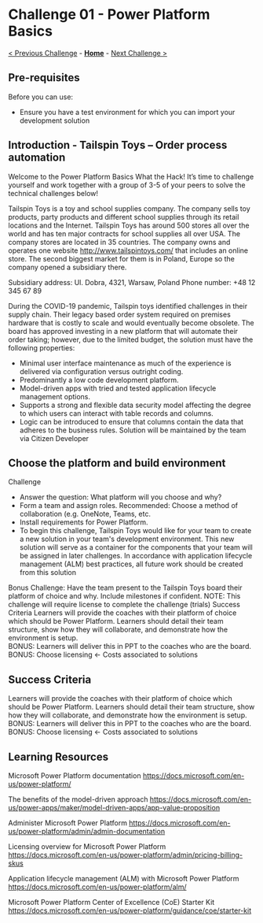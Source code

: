 # Challenge 01 - Power Platform Basics

[< Previous Challenge](./Challenge-00.md) - **[Home](../README.md)** - [Next Challenge >](./Challenge-02.md)


## Pre-requisites

Before you can use:
  - Ensure you have a test environment for which you can import your development solution


## Introduction - Tailspin Toys – Order process automation

Welcome to the Power Platform Basics What the Hack!  It’s time to challenge yourself and work together with a group of 3-5 of your peers to solve the technical challenges below!

Tailspin Toys is a toy and school supplies company. The company sells toy products, party products and different school supplies through its retail locations and the Internet. Tailspin Toys has around 500 stores all over the world and has ten major contracts for school supplies all over USA. The company stores are located in 35 countries. The company owns and operates one website http://www.tailspintoys.com/ that includes an online store. The second biggest market for them is in Poland, Europe so the company opened a subsidiary there.

Subsidiary address: Ul. Dobra, 4321, Warsaw, Poland
Phone number: +48 12 345 67 89
 
During the COVID-19 pandemic, Tailspin toys identified challenges in their supply chain.  Their legacy based order system required on premises hardware that is costly to scale and would eventually become obsolete.  The board has approved investing in a new platform that will automate their order taking; however, due to the limited budget, the solution must have the following properties:
 
- Minimal user interface maintenance as much of the experience is delivered via configuration versus outright coding.
- Predominantly a low code development platform.
- Model-driven apps with tried and tested application lifecycle management options.
- Supports a strong and flexible data security model affecting the degree to which users can interact with table records and columns. 
- Logic can be introduced to ensure that columns contain the data that adheres to the business rules.
Solution will be maintained by the team via Citizen Developer

## Choose the platform and build environment

Challenge
  
- Answer the question:  What platform will you choose and why?
- Form a team and assign roles.  Recommended:  Choose a method of collaboration (e.g. OneNote, Teams, etc.
- Install requirements for Power Platform.
- To begin this challenge, Tailspin Toys would like for your team to create a new solution in your team's development environment. This new solution will serve as a container for the components that your team will be assigned in later challenges. In accordance with application lifecycle management (ALM) best practices, all future work should be created from this solution

Bonus Challenge: Have the team present to the Tailspin Toys board their platform of choice and why.  Include milestones if confident.
NOTE: This challenge will require license to complete the challenge (trials)
Success Criteria
Learners will provide the coaches with their platform of choice which should be Power Platform.  Learners should detail their team structure, show how they will collaborate, and demonstrate how the environment is setup.   
BONUS:  Learners will deliver this in PPT to the coaches who are the board.
BONUS:  Choose licensing <- Costs associated to solutions

## Success Criteria

Learners will provide the coaches with their platform of choice which should be Power Platform.  Learners should detail their team structure, show how they will collaborate, and demonstrate how the environment is setup.   
BONUS:  Learners will deliver this in PPT to the coaches who are the board.
BONUS:  Choose licensing <- Costs associated to solutions

## Learning Resources

Microsoft Power Platform documentation 
https://docs.microsoft.com/en-us/power-platform/
 
The benefits of the model-driven approach 
https://docs.microsoft.com/en-us/power-apps/maker/model-driven-apps/app-value-proposition
 
Administer Microsoft Power Platform 
https://docs.microsoft.com/en-us/power-platform/admin/admin-documentation
 
Licensing overview for Microsoft Power Platform 
https://docs.microsoft.com/en-us/power-platform/admin/pricing-billing-skus
 
Application lifecycle management (ALM) with Microsoft Power Platform 
https://docs.microsoft.com/en-us/power-platform/alm/
 
Microsoft Power Platform Center of Excellence (CoE) Starter Kit 
https://docs.microsoft.com/en-us/power-platform/guidance/coe/starter-kit 


